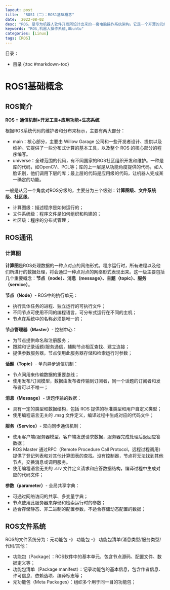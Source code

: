 ```yaml
---
layout: post
title:  "ROS1（二）：ROS1基础概念"
date:  2022-08-02
desc: "ROS，是专为机器人软件开发所设计出来的一套电脑操作系统架构。它是一个开源的元级操作系统，提供类似于操作系统的服务，包括硬件抽象描述、底层驱动程序管理、共用功能的执行、程序间消息传递、程序发行包管理，它也提供一些工具和库用于获取、建立、编写和执行多机融合的程序。"
keywords: "ROS,机器人操作系统,Ubuntu"
categories: [Linux]
tags: [ROS]
---
```

目录：
- 目录
{:toc #markdown-toc}

# ROS1基础概念

## ROS简介

**ROS = 通信机制+开发工具+应用功能+生态系统**

根据ROS系统代码的维护者和分布来标示，主要有两大部分：
- main：核心部分，主要由 Willow Garage 公司和一些开发者设计、提供以及维护。它提供了一些分布式计算的基本工具，以及整个 ROS 的核心部分的程序编写。
- universe：全球范围的代码，有不同国家的ROS社区组织开发和维护。一种是库的代码，如OpenCV、PCL等；库的上一层是从功能角度提供的代码，如人脸识别，他们调用下层的库；最上层的代码是应用级的代码，让机器人完成某一确定的功能。

一般是从另一个角度对ROS分级的，主要分为三个级别：**计算图级、文件系统级、社区级**。
- 计算图级：描述程序是如何运行的；
- 文件系统级：程序文件是如何组织和构建的；
- 社区级：程序的分布式管理；

## ROS通讯

### 计算图

**计算图**是ROS处理数据的一种点对点的网络形式。程序运行时，所有进程以及他们所进行的数据处理，将会通过一种点对点的网络形式表现出来。这一级主要包括几个重要概念：**节点（node）、消息（message）、主题（topic）、服务（service）**。

**节点（Node）**- ROS中的执行单元：
- 执行具体任务的进程、独立运行的可执行文件；
- 不同节点可使用不同的编程语言，可分布式运行在不同的主机；
- 节点在系统中的名称必须是唯一的；

**节点管理器（Master）**- 控制中心：
- 为节点提供命名和注册服务；
- 跟踪和记录话题/服务通信，辅助节点相互查找、建立连接；
- 提供参数服务器，节点使用此服务器存储和检索运行时参数；

**话题（Topic）**- 单向异步通信机制：
- 节点间用来传输数据的重要总线；
- 使用发布/订阅模型，数据由发布者传输到订阅者，同一个话题的订阅者和发布者可以不唯一；

**消息（Message）**- 话题传输的数据：
- 具有一定的类型和数据结构，包括 ROS 提供的标准类型和用户自定义类型；
- 使用编程语言无关的 .msg 文件定义，编译过程中生成对应的代码文件；

**服务（Service）**- 双向同步通信机制：
- 使用客户端/服务器模型，客户端发送请求数据，服务器完成处理后返回应答数据；
- ROS Master 通过RPC（Remote Procedure Call Protocol，远程过程调用）提供了登记列表和对其他计算图表的查找。没有控制器，节点将无法找到其他节点，交换消息或调用服务。
- 使用编程语言无关的 .srv 文件定义请求和应答数据结构，编译过程中生成对应的代码文件；

**参数（parameter）**- 全局共享字典：
- 可通过网络访问的共享、多变量字典；
- 节点使用此服务器来存储和检索运行时的参数；
- 适合存储静态、非二进制的配置参数，不适合存储动态配置的数据；

## ROS文件系统

ROS的文件系统分为：元功能包 -》 功能包 -》 功能包清单/消息类型/服务类型/代码/其他：

- 功能包（Package）：ROS软件中的基本单元，包含节点源码、配置文件、数据定义等；
- 功能包清单（Package manifest）：记录功能包的基本信息，包含作者信息、许可信息、依赖选项、编译标志等；
- 元功能包（Meta Packages）：组织多个用于同一目的功能包；
